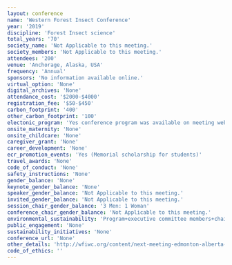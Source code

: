 ```yaml
---
layout: conference 
name: 'Western Forest Insect Conference'
year: '2019'
discipline: 'Forest Insect science'
total_years: '70'
society_name: 'Not Applicable to this meeting.'
society_members: 'Not Applicable to this meeting.'
attendees: '200'
venue: 'Anchorage, Alaska, USA'
frequency: 'Annual'
sponsors: 'No information available online.'
virtual_option: 'None'
digital_archives: 'None'
attendance_cost: '$2000-$4000'
registration_fee: '$50-$450'
carbon_footprint: '400'
other_carbon_footprint: '100'
electonic_program: 'Yes conference program was available on meeting website.'
onsite_maternity: 'None'
onsite_childcare: 'None'
caregiver_grant: 'None'
career_development: 'None'
ecr_promotion_events: 'Yes (Memorial scholarship for students)'
travel_awards: 'None'
code_of_conduct: 'None'
safety_instructions: 'None'
gender_balance: 'None'
keynote_gender_balance: 'None'
speaker_gender_balance: 'Not Applicable to this meeting.'
invited_gender_balance: 'Not Applicable to this meeting.'
session_chair_gender_balance: '3 Men: 1 Woman'
conference_chair_gender_balance: 'Not Applicable to this meeting.'
environmental_sustainability: 'Program+executive committee members+chairs: 6 Women: 3 Men'
public_engagement: 'None'
sustainability_initiatives: 'None'
conference_url: 'None'
other_details: 'http://wfiwc.org/content/next-meeting-edmonton-alberta-canada-april-27-30-2020'
code_of_ethics: ''
---
```

